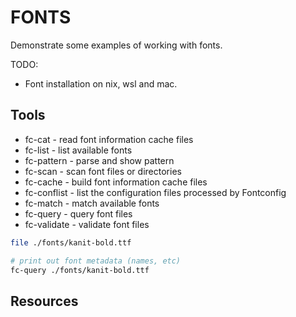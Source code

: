 # FONTS

Demonstrate some examples of working with fonts.  

TODO:

- Font installation on nix, wsl and mac.  

## Tools

- fc-cat - read font information cache files
- fc-list - list available fonts
- fc-pattern - parse and show pattern
- fc-scan - scan font files or directories
- fc-cache - build font information cache files
- fc-conflist - list the configuration files processed by Fontconfig
- fc-match - match available fonts
- fc-query - query font files
- fc-validate - validate font files

```sh
file ./fonts/kanit-bold.ttf      

# print out font metadata (names, etc)
fc-query ./fonts/kanit-bold.ttf
```

## Resources

